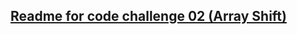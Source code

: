 
## [Readme for code challenge 02 (Array Shift)](https://github.com/sadhikari07/data-structures-and-algorithms/blob/master/401_code_challenges/array_shift/arrayShift.md)
